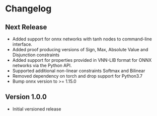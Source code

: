 # Changelog

## Next Release
* Added support for onnx networks with tanh nodes to command-line interface.
* Added proof producing versions of Sign, Max, Absolute Value and Disjunction constraints
* Added support for properties provided in VNN-LIB format for ONNX networks via the Python API.
* Supported additional non-linear constraints Softmax and Bilinear
* Removed dependency on torch and drop support for Python3.7
* Bump onnx version to >= 1.15.0

## Version 1.0.0
* Initial versioned release
